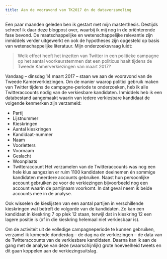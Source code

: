 ```yaml
---
title: Aan de vooravond van TK2017 én de dataverzameling 
---
```


Een paar maanden geleden ben ik gestart met mijn masterthesis. Destijds schreef ik daar deze blogpost over, waarbij ik mij nog in de oriënterende fase bevond. De maatschappelijke en wetenschappelijke relevantie zijn inmiddels verder uitgewerkt en ook de hypotheses zijn opgesteld op basis van wetenschappelijke literatuur. Mijn onderzoeksvraag luidt:

> Welk effect heeft het inzetten van Twitter in een politieke campagne op het aantal voorkeurstemmen dat een politicus haalt tijdens de Tweede Kamerverkiezingen van maart 2017?

Vandaag – dinsdag 14 maart 2017 – staan we aan de vooravond van de Tweede Kamerverkiezingen. Om de manier waarop politici gebruik maken van Twitter tijdens de campagne-periode te onderzoeken, heb ik alle Twitteraccounts nodig van de verkiesbare kandidaten. Inmiddels heb ik een databestand aangemaakt waarin van iedere verkiesbare kandidaat de volgende kenmerken zijn verzameld:
* Partij
* Lijstnummer
* Kieskringen
* Aantal kieskringen
* Kandidaat-nummer
* Naam
* Voorletters
* Voornaam
* Geslacht
* Woonplaats
* Twitteraccount
Het verzamelen van de Twitteraccounts was nog een hele klus aangezien er ruim 1100 kandidaten deelnemen én sommige kandidaten meerdere accounts gebruiken. Naast hun persoonlijke account gebruiken ze voor de verkiezingen bijvoorbeeld nog een account waarin de partijnaam voorkomt. In dat geval neem ik beide accounts mee in de analyse.  

Ook wisselen de kieslijsten van een aantal partijen in verschillende kieskringen wat betreft de volgorde van de kandidaten. Zo kan een kandidaat in kieskring 7 op plek 12 staan, terwijl dat in kieskring 12 een lagere positie is (of in die kieskring helemaal niet verkiesbaar is).  

Om de activiteit uit de volledige campagneperiode te kunnen gebruiken, verzamel ik komende donderdag – de dag na de verkiezingen – de data van de Twitteraccounts van de verkiesbare kandidaten. Daarna kan ik aan de gang met de analyse van deze (waarschijnlijk) grote hoeveelheid tweets en dit gaan koppelen aan de verkiezingsuitslag.
